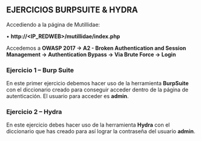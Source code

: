 <h2>EJERCICIOS BURPSUITE & HYDRA</h2>

Accediendo a la página de Mutillidae: <p>
• **http://<IP_REDWEB>/mutillidae/index.php** <p>
Accedemos a **OWASP 2017 -> A2 - Broken Authentication and Session Management -> Authentication Bypass -> Via Brute Force -> Login**
<br>

<h3>Ejercicio 1 – Burp Suite</h3> <p>
  
En este primer ejercicio debemos hacer uso de la herramienta **BurpSuite** con el diccionario creado para conseguir acceder dentro de la página de autenticación. El usuario para acceder es **admin**.


<h3>Ejercicio 2 – Hydra</h3>

En este ejercicio debes hacer uso de la herramienta **Hydra** con el diccionario que has creado para así lograr la contraseña del usuario **admin**.
